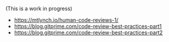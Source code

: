 (This is a work in progress)
- https://mtlynch.io/human-code-reviews-1/
- https://blog.gitprime.com/code-review-best-practices-part1
- https://blog.gitprime.com/code-review-best-practices-part2
